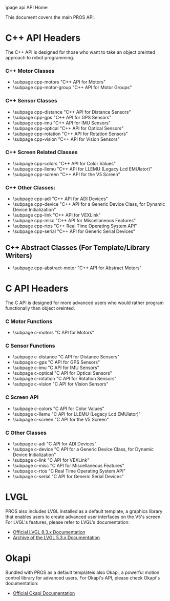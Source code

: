 \page api API Home

This document covers the main PROS API.

# C++ API Headers
The C++ API is designed for those who want to take an object oreinted approach to robot programming.

### C++ Motor Classes

- \subpage cpp-motors               "C++ API for Motors"
- \subpage cpp-motor-group          "C++ API for Motor Groups"

### C++ Sensor Classes

- \subpage cpp-distance             "C++ API for Distance Sensors"
- \subpage cpp-gps                  "C++ API for GPS Sensors"
- \subpage cpp-imu                  "C++ API for IMU Sensors"
- \subpage cpp-optical              "C++ API for Optical Sensors"
- \subpage cpp-rotation             "C++ API for Rotation Sensors"
- \subpage cpp-vision               "C++ API for Vision Sensors"

### C++ Screen Related Classes

- \subpage cpp-colors               "C++ API for Color Values"
- \subpage cpp-llemu                "C++ API for LLEMU (Legacy Lcd EMUlator)"
- \subpage cpp-screen               "C++ API for the V5 Screen"

### C++ Other Classes:

- \subpage cpp-adi                  "C++ API for ADI Devices"
- \subpage cpp-device               "C++ API for a Generic Device Class, for Dynamic Device Initialization"
- \subpage cpp-link                 "C++ API for VEXLink"
- \subpage cpp-misc                 "C++ API for Miscellaneous Features"
- \subpage cpp-rtos                 "C++ Real Time Operating System API"
- \subpage cpp-serial               "C++ API for Generic Serial Devices"

## C++ Abstract Classes (For Template/Library Writers)

- \subpage cpp-abstract-motor       "C++ API for Abstract Motors"


# C API Headers
The C API is designed for more advanced users who would rather program functionally than object oreinted. 

### C Motor Functions

- \subpage c-motors     "C API for Motors"

### C Sensor Functions

- \subpage c-distance   "C API for Distance Sensors"
- \subpage c-gps        "C API for GPS Sensors"
- \subpage c-imu        "C API for IMU Sensors"
- \subpage c-optical    "C API for Optical Sensors"
- \subpage c-rotation   "C API for Rotation Sensors"
- \subpage c-vision     "C API for Vision Sensors"

### C Screen API

- \subpage c-colors     "C API for Color Values"
- \subpage c-llemu      "C API for LLEMU (Legacy Lcd EMUlator)"
- \subpage c-screen     "C API for the V5 Screen"

### C Other Classes

- \subpage c-adi        "C API for ADI Devices"
- \subpage c-device     "C API for a Generic Device Class, for Dynamic Device Initialization"
- \subpage c-link       "C API for VEXLink"
- \subpage c-misc       "C API for Miscellaneous Features"
- \subpage c-rtos       "C Real Time Operating System API"
- \subpage c-serial     "C API for Generic Serial Devices"


# LVGL

PROS also includes LVGL installed as a default template, a graphics library that enables users to create advanced
user interfaces on the V5's screen. For LVGL's features, please refer to LVGL's documentation:
 - [Official LVGL 8.3.x Documentation](https://docs.lvgl.io/master/index.html)
 - [Archive of the LVGL 5.3.x Documentation](https://gcec-2918.github.io/LVGL_v5-3_Documentation_Archive/)

# Okapi

Bundled with PROS as a default templateis also Okapi, a powerful motion control library for advanced users. 
For Okapi's API, please check Okapi's documentation:
 - [Official Okapi Documentation](https://okapilib.github.io/OkapiLib/index.html)
